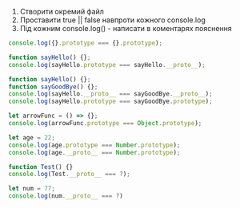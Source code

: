 1. Створити окремий файл
2. Проставити true || false навпроти кожного console.log
3. Під кожним console.log() - написати в коментарях пояснення

```javascript
console.log({}.prototype === {}.prototype);

function sayHello() {};
console.log(sayHello.prototype === sayHello.__proto__);

function sayHello() {};
function sayGoodBye() {};
console.log(sayHello.__proto__ === sayGoodBye.__proto__);
console.log(sayHello.prototype === sayGoodBye.prototype);

let arrowFunc = () => {};
console.log(arrowFunc.prototype === Object.prototype);

let age = 22;
console.log(age.prototype === Number.prototype);
console.log(age.__proto__ === Number.prototype);

function Test() {}
console.log(Test.__proto__ === ?);

let num = 77;
console.log(num.__proto__ === ?)
```
